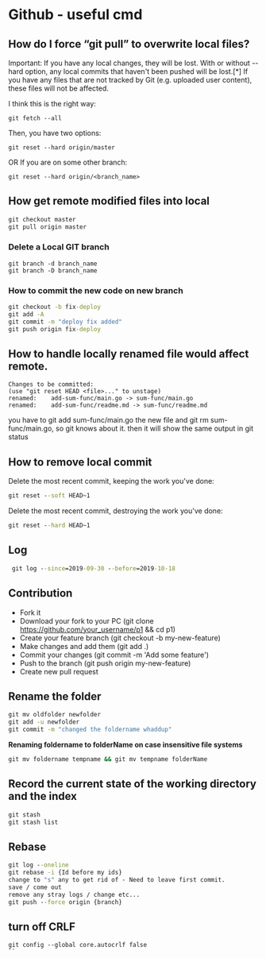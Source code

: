 # Github - useful cmd


## How do I force “git pull” to overwrite local files?

Important: If you have any local changes, they will be lost. With or without --hard option, any local commits that haven't been pushed will be lost.[*]
If you have any files that are not tracked by Git (e.g. uploaded user content), these files will not be affected.

I think this is the right way:
```shell
git fetch --all
```
Then, you have two options:
```shell
git reset --hard origin/master
```
OR If you are on some other branch:
```shell
git reset --hard origin/<branch_name>
```

## How get remote modified files into local
```cmd
git checkout master
git pull origin master
```

### Delete a Local GIT branch
```shell
git branch -d branch_name
git branch -D branch_name
```

### How to commit the new code on new branch

```cmd
git checkout -b fix-deploy
git add -A 
git commit -m "deploy fix added"
git push origin fix-deploy
```


## How to handle locally renamed file would affect remote.
 ```error
 Changes to be committed:
 (use "git reset HEAD <file>..." to unstage)
 renamed:    add-sum-func/main.go -> sum-func/main.go
 renamed:    add-sum-func/readme.md -> sum-func/readme.md
 ```
 
you have to git add sum-func/main.go
the new file and git rm sum-func/main.go, 
so git knows about it. 
then it will show the same output in git status

## How to remove local commit

Delete the most recent commit, keeping the work you've done:

```cmd
git reset --soft HEAD~1
```

Delete the most recent commit, destroying the work you've done:

```cmd
git reset --hard HEAD~1
```
## Log
```cmd
 git log --since=2019-09-30 --before=2019-10-18
```
## Contribution 
- Fork it
- Download your fork to your PC (git clone https://github.com/your_username/p1 && cd p1)
- Create your feature branch (git checkout -b my-new-feature)
- Make changes and add them (git add .)
- Commit your changes (git commit -m 'Add some feature')
- Push to the branch (git push origin my-new-feature)
- Create new pull request
## Rename the folder
```cmd
git mv oldfolder newfolder
git add -u newfolder
git commit -m "changed the foldername whaddup"
```
**Renaming foldername to folderName on case insensitive file systems**
```cmd
git mv foldername tempname && git mv tempname folderName
```
## Record the current state of the working directory and the index
```cmd
git stash 
git stash list
```
## Rebase
```cmd
git log --oneline
git rebase -i {Id before my ids}
change to "s" any to get rid of - Need to leave first commit.
save / come out
remove any stray logs / change etc...
git push --force origin {branch}
```
## turn off CRLF
```
git config --global core.autocrlf false
``

